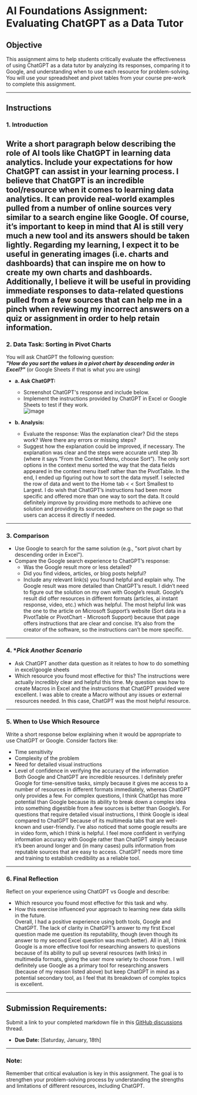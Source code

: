 # **AI Foundations Assignment: Evaluating ChatGPT as a Data Tutor**

## **Objective**  
This assignment aims to help students critically evaluate the effectiveness of using ChatGPT as a data tutor by analyzing its responses, comparing it to Google, and understanding when to use each resource for problem-solving. You will use your spreadsheet and pivot tables from your course pre-work to complete this assignment.  

---

## **Instructions**

### 1. **Introduction**  
Write a short paragraph below describing the role of AI tools like ChatGPT in learning data analytics. Include your expectations for how ChatGPT can assist in your learning process.
I believe that ChatGPT is an incredible tool/resource when it comes to learning data analytics. It can provide real-world examples pulled from a number of online sources very similar to a search engine like Google. Of course, it’s important to keep in mind that AI is still very much a new tool and its answers should be taken lightly. Regarding my learning, I expect it to be useful in generating images (i.e. charts and dashboards) that can inspire me on how to create my own charts and dashboards. Additionally, I believe it will be useful in providing immediate responses to data-related questions pulled from a few sources that can help me in a pinch when reviewing my incorrect answers on a quiz or assignment in order to help retain information. 
---

### 2. **Data Task: Sorting in Pivot Charts**  

You will ask ChatGPT the following question:  
**_"How do you sort the values in a pivot chart by descending order in Excel?"_** (or Google Sheets if that is what you are using) 

- **a. Ask ChatGPT:**  
  - Screenshot ChatGPT's response and include below. 
  - Implement the instructions provided by ChatGPT in Excel or Google Sheets to test if they work.  
![image](https://github.com/user-attachments/assets/f336b1d9-e15a-4985-b418-1f847e942c17)




- **b. Analysis:**  
  - Evaluate the response: Was the explanation clear? Did the steps work? Were there any errors or missing steps?  
  - Suggest how the explanation could be improved, if necessary.
The explanation was clear and the steps were accurate until step 3b (where it says “From the Context Menu, choose Sort”). The only sort options in the context menu sorted the way that the data fields appeared in the context menu itself rather than the PivotTable. In the end, I ended up figuring out how to sort the data myself. I selected the row of data and went to the Home tab <   <  Sort Smallest to Largest. I do wish that ChatGPT’s instructions had been more specific and offered more than one way to sort the data. It could definitely improve by providing more methods to achieve one solution and providing its sources somewhere on the page so that users can access it directly if needed.
---

### 3. **Comparison**  
- Use Google to search for the same solution (e.g., "sort pivot chart by descending order in Excel").  
- Compare the Google search experience to ChatGPT’s response:  
  - Was the Google result more or less detailed?  
  - Did you find videos, articles, or blog posts helpful?  
  - Include any relevant link(s) you found helpful and explain why.
The Google result was more detailed than ChatGPT’s result. I didn’t need to figure out the solution on my own with Google’s result. Google’s result did offer resources in different formats (articles, ai instant response, video, etc.) which was helpful. The most helpful link was the one to the article on Microsoft Support’s website (Sort data in a PivotTable or PivotChart - Microsoft Support) because that page offers instructions that are clear and concise. It’s also from the creator of the software, so the instructions can’t be more specific. 


---

### 4. **Pick Another Scenario*  
- Ask ChatGPT another data question as it relates to how to do something in excel/google sheets 
- Which resource you found most effective for this?
The instructions were actually incredibly clear and helpful this time. My question was how to create Macros in Excel and the instructions that ChatGPT provided were excellent. I was able to create a Macro without any issues or external resources needed. In this case, ChatGPT was the most helpful resource. 

---

### 5. **When to Use Which Resource**  
Write a short response below explaining when it would be appropriate to use ChatGPT or Google. Consider factors like:  
- Time sensitivity  
- Complexity of the problem  
- Need for detailed visual instructions  
- Level of confidence in verifying the accuracy of the information  
Both Google and ChatGPT are incredible resources. I definitely prefer Google for time-sensitive tasks, simply because it gives me access to a number of resources in different formats immediately, whereas ChatGPT only provides a few. For complex questions, I think ChatGpt has more potential than Google because its ability to break down a complex idea into something digestible from a few sources is better than Google’s. For questions that require detailed visual instructions, I think Google is ideal compared to ChatGPT because of its multimedia tabs that are well-known and user-friendly. I’ve also noticed that some google results are in video form, which I think is helpful. I feel more confident in verifying information accuracy with Google rather than ChatGPT simply because it’s been around longer and (in many cases) pulls information from reputable sources that are easy to access. ChatGPT needs more time and training to establish credibility as a reliable tool. 
---

### 6. **Final Reflection**  
Reflect on your experience using ChatGPT vs Google and describe:  
- Which resource you found most effective for this task and why.  
- How this exercise influenced your approach to learning new data skills in the future.  
Overall, I had a positive experience using both tools, Google and ChatGPT. The lack of clarity in ChatGPT’s answer to my first Excel question made me question its reputability, though (even though its answer to my second Excel question was much better). All in all, I think Google is a more effective tool for researching answers to questions because of its ability to pull up several resources (with links) in multimedia formats, giving the user more variety to choose from. I will definitely use Google as a primary tool for researching answers (because of my reason listed above) but keep ChatGPT in mind as a potential secondary tool, as I feel that its breakdown of complex topics is excellent.
---

## **Submission Requirements:**  
Submit a link to your completed markdown file in this [GitHub discussions](https://github.com/Tech-Moms/data-analytics-winter-2025/discussions/4) thread.  
- **Due Date:** [Saturday, January, 18th]  

---

### **Note:**  
Remember that critical evaluation is key in this assignment. The goal is to strengthen your problem-solving process by understanding the strengths and limitations of different resources, including ChatGPT.
